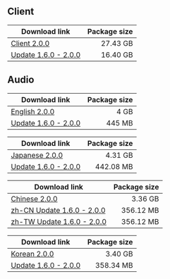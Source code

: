 ## Client

| Download link | Package size |
| ------------- | ------------:|
| [Client 2.0.0](https://autopatchos.starrails.com/client/download/20240126105613_xi8FVxCWfDpjdC2r/PC/StarRail_2.0.0.zip) | 27.43 GB |  
| [Update 1.6.0 - 2.0.0](https://autopatchos.starrails.com/client/hkrpg_global/35/game_1.6.0_2.0.0_hdiff_xlnMFwQ893VOqgv4.zip) | 16.40 GB |


## Audio

| Download link | Package size |
| ------------- | ------------:|
| [English 2.0.0](https://autopatchos.starrails.com/client/download/20240126105613_xi8FVxCWfDpjdC2r/PC/English.zip) | 4 GB |
| [Update 1.6.0 - 2.0.0](https://autopatchos.starrails.com/client/hkrpg_global/35/en-us_1.6.0_2.0.0_hdiff_lvdjy6tR9LzVxFXk.zip) | 445 MB |

| Download link | Package size |
| ------------- | ------------:|
| [Japanese 2.0.0](https://autopatchos.starrails.com/client/download/20240126105613_xi8FVxCWfDpjdC2r/PC/Japanese.zip) | 4.31 GB |
| [Update 1.6.0 - 2.0.0](https://autopatchos.starrails.com/client/hkrpg_global/35/ja-jp_1.6.0_2.0.0_hdiff_FnaulGBjzkOTEPqR.zip) | 442.08 MB |

| Download link | Package size |
| ------------- | ------------:|
| [Chinese 2.0.0](https://autopatchos.starrails.com/client/download/20240126105613_xi8FVxCWfDpjdC2r/PC/Chinese.zip) | 3.36 GB |
| [zh-CN Update 1.6.0 - 2.0.0](https://autopatchos.starrails.com/client/hkrpg_global/35/zh-cn_1.6.0_2.0.0_hdiff_1hWT6VLqD8tvIYac.zip) | 356.12 MB |
| [zh-TW Update 1.6.0 - 2.0.0](https://autopatchos.starrails.com/client/hkrpg_global/35/zh-tw_1.6.0_2.0.0_hdiff_W4VSdwA5lIxYgLPK.zip) | 356.12 MB |

| Download link | Package size |
| ------------- | ------------:|
| [Korean 2.0.0](https://autopatchos.starrails.com/client/download/20240126105613_xi8FVxCWfDpjdC2r/PC/Korean.zip) | 3.40 GB |
| [Update 1.6.0 - 2.0.0](https://autopatchos.starrails.com/client/hkrpg_global/35/ko-kr_1.6.0_2.0.0_hdiff_ap896DJ7mI3XLH1k.zip) | 358.34 MB |
